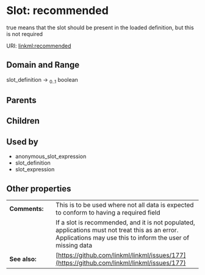 
# Slot: recommended


true means that the slot should be present in the loaded definition, but this is not required

URI: [linkml:recommended](https://w3id.org/linkml/recommended)


## Domain and Range

slot_definition &#8594;  <sub>0..1</sub> boolean

## Parents


## Children


## Used by

 * anonymous_slot_expression
 * slot_definition
 * slot_expression

## Other properties

|  |  |  |
| --- | --- | --- |
| **Comments:** | | This is to be used where not all data is expected to conform to having a required field |
|  | | If a slot is recommended, and it is not populated, applications must not treat this as an error. Applications may use this to inform the user of missing data |
| **See also:** | | [https://github.com/linkml/linkml/issues/177](https://github.com/linkml/linkml/issues/177) |


